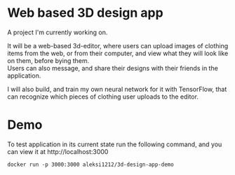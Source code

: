 # Web based 3D design app

A project I'm currently working on.  


It will be a web-based 3d-editor, where users can upload images of clothing items from the web, or from their computer, and view what they will look like on them, before bying them.  
Users can also message, and share their designs with their friends in the application.  

I will also build, and train my own neural network for it with TensorFlow, that can recognize which pieces of clothing user uploads to the editor.


# Demo  
To test application in its current state run the following command, and you can view it at http://localhost:3000
```diff
docker run -p 3000:3000 aleksi1212/3d-design-app-demo
````
